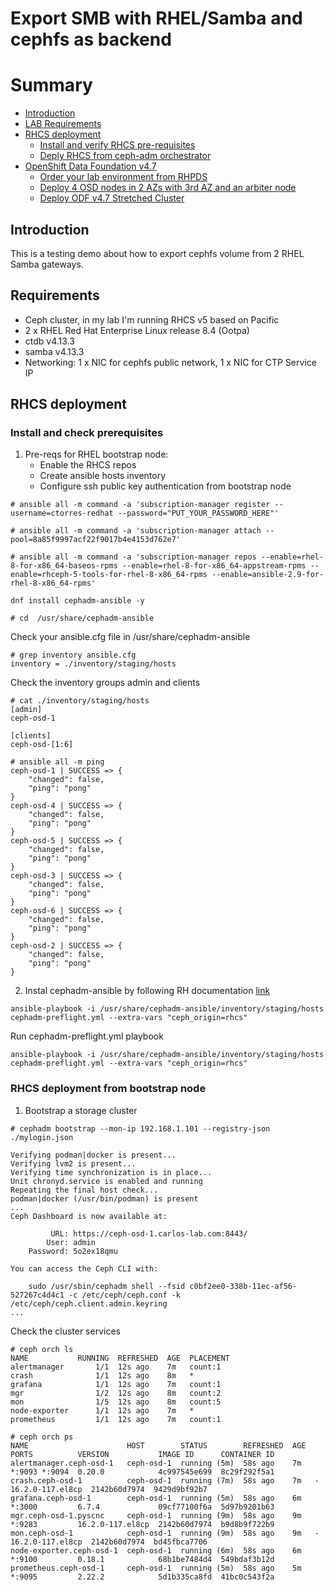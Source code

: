 # Export SMB with RHEL/Samba and cephfs as backend
# Summary
- [Introduction](#Introduction)
- [LAB Requirements](#Requirements)
- [RHCS deployment ](#RHCS-deployment)
   - [Install and verify RHCS pre-requisites](#Install-and-check-prerequisites)
   - [Deply RHCS from ceph-adm orchestrator](#RHCS-deployment-from-bootstrap-node)
- [OpenShift Data Foundation v4.7](#OpenShift-Data-Foundation-v47)
   -  [Order your lab environment from RHPDS](#Order-your-lab-environment-from-RHPDS)
   -  [Deploy 4 OSD nodes in  2 AZs with 3rd AZ and an arbiter node](#Deploy-4-OSD-nodes-in-2-AZs-with-3rd-AZ-with-an-arbiter-node)
   -  [Deploy ODF v4.7 Stretched Cluster](#Deploy-ODF-v47-Stretched-Cluster)

## Introduction
This is a testing demo about how to export cephfs volume from 2 RHEL Samba gateways.

## Requirements
- Ceph cluster, in my lab I'm running RHCS v5 based on Pacific
- 2 x RHEL Red Hat Enterprise Linux release 8.4 (Ootpa)
- ctdb v4.13.3
- samba v4.13.3
- Networking: 1 x NIC for cephfs public network, 1 x NIC for CTP Service IP 

## RHCS deployment  
### Install and check prerequisites
1. Pre-reqs for RHEL bootstrap node: 
   - Enable the RHCS repos
   - Create ansible hosts inventory
   - Configure ssh public key authentication from bootstrap node
```
# ansible all -m command -a 'subscription-manager register --username=ctorres-redhat --password="PUT_YOUR_PASSWORD_HERE"'
```
```
# ansible all -m command -a 'subscription-manager attach --pool=8a85f9997acf22f9017b4e4153d762e7'
```
```
# ansible all -m command -a 'subscription-manager repos --enable=rhel-8-for-x86_64-baseos-rpms --enable=rhel-8-for-x86_64-appstream-rpms --enable=rhceph-5-tools-for-rhel-8-x86_64-rpms --enable=ansible-2.9-for-rhel-8-x86_64-rpms'
```
```
dnf install cephadm-ansible -y
```
```
# cd  /usr/share/cephadm-ansible
```
Check your ansible.cfg file in /usr/share/cephadm-ansible
```
# grep inventory ansible.cfg
inventory = ./inventory/staging/hosts
```
Check the inventory groups admin and clients
```
# cat ./inventory/staging/hosts
[admin]
ceph-osd-1

[clients]
ceph-osd-[1:6]

```
```
# ansible all -m ping
ceph-osd-1 | SUCCESS => {
    "changed": false,
    "ping": "pong"
}
ceph-osd-4 | SUCCESS => {
    "changed": false,
    "ping": "pong"
}
ceph-osd-5 | SUCCESS => {
    "changed": false,
    "ping": "pong"
}
ceph-osd-3 | SUCCESS => {
    "changed": false,
    "ping": "pong"
}
ceph-osd-6 | SUCCESS => {
    "changed": false,
    "ping": "pong"
}
ceph-osd-2 | SUCCESS => {
    "changed": false,
    "ping": "pong"
}
```

2. Instal cephadm-ansible by following RH documentation [link](https://access.redhat.com/documentation/en/red_hat_ceph_storage/5/html-single/installation_guide/index#registering-the-red-hat-ceph-storage-nodes-to-the-cdn-and-attaching-subscriptions_install)
```
ansible-playbook -i /usr/share/cephadm-ansible/inventory/staging/hosts cephadm-preflight.yml --extra-vars "ceph_origin=rhcs"
```
Run cephadm-preflight.yml playbook
```
ansible-playbook -i /usr/share/cephadm-ansible/inventory/staging/hosts cephadm-preflight.yml --extra-vars "ceph_origin=rhcs"
```

### RHCS deployment from bootstrap node
1. Bootstrap a storage cluster
```
# cephadm bootstrap --mon-ip 192.168.1.101 --registry-json ./mylogin.json
```
```
Verifying podman|docker is present...
Verifying lvm2 is present...
Verifying time synchronization is in place...
Unit chronyd.service is enabled and running
Repeating the final host check...
podman|docker (/usr/bin/podman) is present
...
Ceph Dashboard is now available at:

	     URL: https://ceph-osd-1.carlos-lab.com:8443/
	    User: admin
	Password: 5o2ex18qmu

You can access the Ceph CLI with:

	sudo /usr/sbin/cephadm shell --fsid c0bf2ee0-338b-11ec-af56-527267c4d4c1 -c /etc/ceph/ceph.conf -k /etc/ceph/ceph.client.admin.keyring
...
```
Check the cluster services
```
# ceph orch ls
NAME           RUNNING  REFRESHED  AGE  PLACEMENT
alertmanager       1/1  12s ago    7m   count:1
crash              1/1  12s ago    8m   *
grafana            1/1  12s ago    7m   count:1
mgr                1/2  12s ago    8m   count:2
mon                1/5  12s ago    8m   count:5
node-exporter      1/1  12s ago    7m   *
prometheus         1/1  12s ago    7m   count:1
```
```
# ceph orch ps
NAME                      HOST        STATUS        REFRESHED  AGE  PORTS          VERSION           IMAGE ID      CONTAINER ID
alertmanager.ceph-osd-1   ceph-osd-1  running (5m)  58s ago    7m   *:9093 *:9094  0.20.0            4c997545e699  8c29f292f5a1
crash.ceph-osd-1          ceph-osd-1  running (7m)  58s ago    7m   -              16.2.0-117.el8cp  2142b60d7974  9429d9bf92b7
grafana.ceph-osd-1        ceph-osd-1  running (5m)  58s ago    6m   *:3000         6.7.4             09cf77100f6a  5d97b9201b63
mgr.ceph-osd-1.pyscnc     ceph-osd-1  running (9m)  58s ago    9m   *:9283         16.2.0-117.el8cp  2142b60d7974  b9d8b9f722b9
mon.ceph-osd-1            ceph-osd-1  running (9m)  58s ago    9m   -              16.2.0-117.el8cp  2142b60d7974  bd45fbca7706
node-exporter.ceph-osd-1  ceph-osd-1  running (6m)  58s ago    6m   *:9100         0.18.1            68b1be7484d4  549bdaf3b12d
prometheus.ceph-osd-1     ceph-osd-1  running (5m)  58s ago    5m   *:9095         2.22.2            5d1b335ca8fd  41bc0c543f2a
```